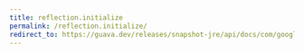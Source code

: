 ```yaml
---
title: reflection.initialize
permalink: /reflection.initialize/
redirect_to: https://guava.dev/releases/snapshot-jre/api/docs/com/google/common/reflect/Reflection.html#initialize-java.lang.Class...-
---
```

